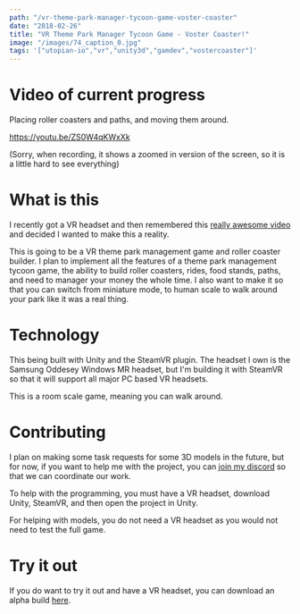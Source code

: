 ```yaml
---
path: "/vr-theme-park-manager-tycoon-game-voster-coaster"
date: "2018-02-26"
title: "VR Theme Park Manager Tycoon Game - Voster Coaster!"
image: "/images/74_caption_0.jpg"
tags: '["utopian-io","vr","unity3d","gamdev","vostercoaster"]'
---
```


# Video of current progress

Placing roller coasters and paths, and moving them around.

https://youtu.be/ZS0W4qKWxXk

(Sorry, when recording, it shows a zoomed in version of the screen, so it is a little hard to see everything)

# What is this

I recently got a VR headset and then remembered this [really awesome video](https://www.youtube.com/watch?v=ZE0_oyK1Juo) and decided I wanted to make this a reality.

This is going to be a VR theme park management game and roller coaster builder. I plan to implement all the features of a theme park management tycoon game, the ability to build roller coasters, rides, food stands, paths, and need to manager your money the whole time. I also want to make it so that you can switch from miniature mode, to human scale to walk around your park like it was a real thing.

# Technology

This being built with Unity and the SteamVR plugin. The headset I own is the Samsung Oddesey Windows MR headset, but I'm building it with SteamVR so that it will support all major PC based VR headsets.

This is a room scale game, meaning you can walk around.

# Contributing

I plan on making some task requests for some 3D models in the future, but for now, if you want to help me with the project, you can [join my discord](https://discord.gg/6TAPnTx) so that we can coordinate our work.

To help with the programming, you must have a VR headset, download Unity, SteamVR, and then open the project in Unity.

For helping with models, you do not need a VR headset as you would not need to test the full game.

# Try it out

If you do want to try it out and have a VR headset, you can download an alpha build [here](https://github.com/ajayyy/VosterCoasterVR/releases).

